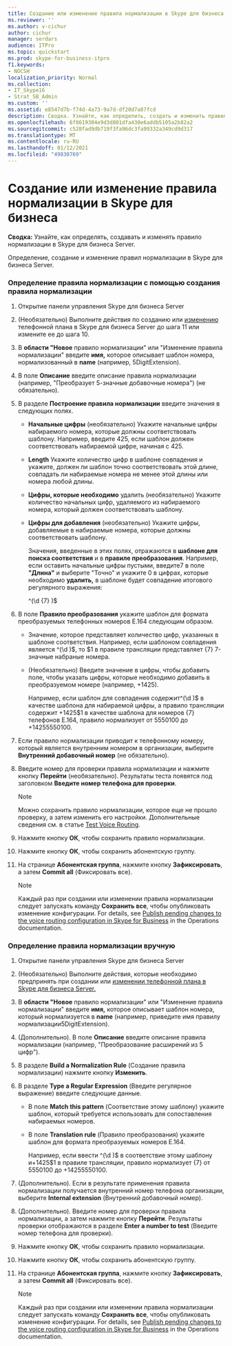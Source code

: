 ```yaml
---
title: Создание или изменение правила нормализации в Skype для бизнеса
ms.reviewer: ''
ms.author: v-cichur
author: cichur
manager: serdars
audience: ITPro
ms.topic: quickstart
ms.prod: skype-for-business-itpro
f1.keywords:
- NOCSH
localization_priority: Normal
ms.collection:
- IT_Skype16
- Strat_SB_Admin
ms.custom: ''
ms.assetid: e8547d7b-f74d-4a73-9a7d-df20d7a87fcd
description: Сводка. Узнайте, как определить, создать и изменить правило нормализации в Skype для бизнеса Server.
ms.openlocfilehash: 6f8619304e9d3d801dfa430e6addb5105a2b82a2
ms.sourcegitcommit: c528fad9db719f3fa96dc3fa99332a349cd9d317
ms.translationtype: MT
ms.contentlocale: ru-RU
ms.lasthandoff: 01/12/2021
ms.locfileid: "49830769"
---
```

# <a name="create-or-modify-a-normalization-rule-in-skype-for-business"></a>Создание или изменение правила нормализации в Skype для бизнеса

**Сводка:** Узнайте, как определять, создавать и изменять правило нормализации в Skype для бизнеса Server.

Определение, создание и изменение правил нормализации в Skype для бизнеса Server.

### <a name="to-define-a-normalization-rule-by-using-build-a-normalization-rule"></a>Определение правила нормализации с помощью создания правила нормализации

1. Открытие панели управления Skype для бизнеса Server

2. (Необязательно) Выполните действия по созданию или [изменению](dial-plans.md) телефонной плана в [](https://technet.microsoft.com/library/a91f02df-cf60-40cf-82fe-e0342c118b91.aspx) Skype для бизнеса Server до шага 11 или измените ее до шага 10.

3. В **области "Новое** правило нормализации" или "Изменение правила нормализации" введите **имя,** которое описывает шаблон номера, нормализованный в **name** (например, 5DigitExtension).

4. В поле **Описание** введите описание правила нормализации (например, "Преобразует 5-значные добавочные номера") (не обязательно).

5. В разделе **Построение правила нормализации** введите значения в следующих полях.

   - **Начальные цифры** (необязательно) Укажите начальные цифры набираемого номера, которые должны соответствовать шаблону. Например, введите 425, если шаблон должен соответствовать набираемой цифре, начиная с 425.

   - **Length** Укажите количество цифр в шаблоне совпадения и укажите, должен ли шаблон точно соответствовать этой длине, совпадать ли набираемые номера не менее этой длины или номера любой длины.

   - **Цифры, которые необходимо** удалить (необязательно) Укажите количество начальных цифр, удаляемого из набираемого номера, который должен соответствовать шаблону.

   - **Цифры для добавления** (необязательно) Укажите цифры, добавляемые в набираемые номера, которые должны соответствовать шаблону.

     Значения, введенные в этих полях, отражаются в **шаблоне для поиска соответствия** и в **правиле преобразования**. Например, если оставить  начальные цифры пустыми, введите7 в поле **"Длина"** и выберите "Точно" и  укажите 0 в цифрах, которые необходимо **удалить,** в шаблоне будет совпадение итогового регулярного выражения: 

     ^(\d {7} )$

6. В поле **Правило преобразования** укажите шаблон для формата преобразуемых телефонных номеров E.164 следующим образом.

   - Значение, которое представляет количество цифр, указанных в шаблоне соответствия. Например, если шаблоном совпадения является ^(\d )$, то $1 в правиле трансляции представляет {7} 7-значные набраные номера.

   - (Необязательно) Введите значение  в цифры, чтобы добавить поле, чтобы указать цифры, которые необходимо добавить в преобразуемом номере (например, +1425).

     Например, если  шаблон для совпадения содержит^(\d )$ в качестве шаблона для набираемой цифры, а правило трансляции содержит +1425$1 в качестве шаблона для номеров {7} телефонов E.164, правило нормализует от 5550100 до +14255550100. 

7. Если правило нормализации приводит к телефонному номеру, который является внутренним номером в организации, выберите **Внутренний добавочный номер** (не обязательно).

8. Введите номер для проверки правила нормализации и нажмите кнопку **Перейти** (необязательно). Результаты теста появятся под заголовком **Введите номер телефона для проверки**.

    > [!NOTE]
    > Можно сохранить правило нормализации, которое еще не прошло проверку, а затем изменить его настройки. Дополнительные сведения см. в статье [Test Voice Routing](https://technet.microsoft.com/library/d3aae909-fef6-440f-b144-0b62dc82bf5d.aspx).

9. Нажмите кнопку **ОК**, чтобы сохранить правило нормализации.

10. Нажмите кнопку **ОК**, чтобы сохранить абонентскую группу.

11. На странице **Абонентская группа**, нажмите кнопку **Зафиксировать**, а затем **Commit all** (Фиксировать все).

    > [!NOTE]
    > Каждый раз при создании или изменении правила нормализации следует запускать команду **Сохранить все**, чтобы опубликовать изменение конфигурации. For details, see [Publish pending changes to the voice routing configuration in Skype for Business](voice-route-config-changes.md) in the Operations documentation.

### <a name="to-define-a-normalization-rule-manually"></a>Определение правила нормализации вручную

1. Открытие панели управления Skype для бизнеса Server

2. (Необязательно) Выполните действия, которые необходимо предпринять при создании или [изменении телефонной плана в Skype для бизнеса Server.](dial-plans.md)

3. В **области "Новое** правило нормализации" или "Изменение правила нормализации" введите **имя,** которое описывает шаблон номера, который нормализуется в **name** (например, приведите имя правилу нормализации5DigitExtension).

4. (Дополнительно). В поле **Описание** введите описание правила нормализации (например, "Преобразование расширений из 5 цифр").

5. В разделе **Build a Normalization Rule** (Создание правила нормализации) нажмите кнопку **Изменить**.

6. В разделе **Type a Regular Expression** (Введите регулярное выражение) введите следующие данные.

   - В поле **Match this pattern** (Соответствие этому шаблону) укажите шаблон, который требуется использовать для сопоставления набираемых номеров.

   - В поле **Translation rule** (Правило преобразования) укажите шаблон для формата преобразуемых номеров E.164.

     Например, если ввести ^(\d )$ в соответствие этому шаблону и+1425$1 в правиле трансляции, правило нормализует {7} от 5550100 до +14255550100.  

7. (Дополнительно). Если в результате применения правила нормализации получается внутренний номер телефона организации, выберите **Internal extension** (Внутренний добавочный номер).

8. (Дополнительно). Введите номер для проверки правила нормализации, а затем нажмите кнопку **Перейти**. Результаты проверки отображаются в разделе **Enter a number to test** (Введите номер телефона для проверки).

9. Нажмите кнопку **ОК**, чтобы сохранить правило нормализации.

10. Нажмите кнопку **ОК**, чтобы сохранить абонентскую группу.

11. На странице **Абонентская группа**, нажмите кнопку **Зафиксировать**, а затем **Commit all** (Фиксировать все).

    > [!NOTE]
    > Каждый раз при создании или изменении правила нормализации следует запускать команду **Сохранить все**, чтобы опубликовать изменение конфигурации. For details, see [Publish pending changes to the voice routing configuration in Skype for Business](voice-route-config-changes.md) in the Operations documentation.


